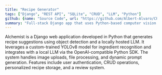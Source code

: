```yaml
---
title: "Recipe Generator"
tags: ["Django", "REST API", "SQLite", "CRUD", "LLM", "Python"]
github: {name: "Source Code", url: "https://github.com/Albert-Alvaro/CP3407_RecipeApp"}
summary: "Full-stack Django app that uses Python-based computer vision and a local LLM to generate recipes from fridge images."
---
```


Alchemist is a Django web application developed in Python that generates recipe suggestions using object detection and a locally hosted LLM. It leverages a custom-trained YOLOv8 model for ingredient recognition and integrates with a local LLM via the OpenAI-compatible Python SDK. The system handles image uploads, file processing, and dynamic prompt generation. Features include user authentication, CRUD operations, personalized recipe storage, and a review system.
